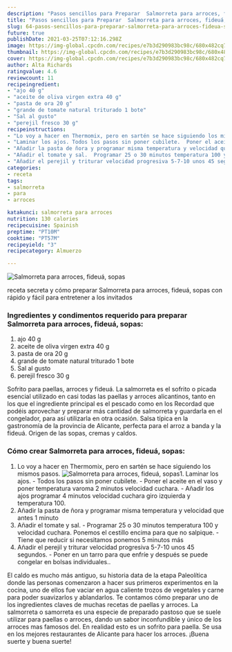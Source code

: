 ```yaml
---
description: "Pasos sencillos para Preparar  Salmorreta para arroces, fideuá, sopas"
title: "Pasos sencillos para Preparar  Salmorreta para arroces, fideuá, sopas"
slug: 64-pasos-sencillos-para-preparar-salmorreta-para-arroces-fideua-sopas
future: true
publishDate: 2021-03-25T07:12:16.298Z
image: https://img-global.cpcdn.com/recipes/e7b3d290983bc98c/680x482cq70/salmorreta-para-arroces-fideua-sopas-foto-principal.jpg
thumbnail: https://img-global.cpcdn.com/recipes/e7b3d290983bc98c/680x482cq70/salmorreta-para-arroces-fideua-sopas-foto-principal.jpg
cover: https://img-global.cpcdn.com/recipes/e7b3d290983bc98c/680x482cq70/salmorreta-para-arroces-fideua-sopas-foto-principal.jpg
author: Alta Richards
ratingvalue: 4.6
reviewcount: 11
recipeingredient:
- "ajo 40 g"
- "aceite de oliva virgen extra 40 g"
- "pasta de ora 20 g"
- "grande de tomate natural triturado 1 bote"
- "Sal al gusto"
- "perejil fresco 30 g"
recipeinstructions:
- "Lo voy a hacer en Thermomix, pero en sartén se hace siguiendo los mismos pasos."
- "Laminar los ajos. Todos los pasos sin poner cubilete.  Poner el aceite en el vaso y poner temperatura varoma 2 minutos velocidad cuchara.  Añadir los ajos programar 4 minutos velocidad cuchara giro izquierda y temperatura 100."
- "Añadir la pasta de ñora y programar misma temperatura y velocidad que antes 1 minuto"
- "Añadir el tomate y sal.  Programar 25 o 30 minutos temperatura 100 y velocidad cuchara. Ponemos el cestillo encima para que no salpique. Tiene que reducir si necesitamos ponemos 5 minutos más"
- "Añadir el perejil y triturar velocidad progresiva 5-7-10 unos 45 segundos. Poner en un tarro para que enfríe y después se puede congelar en bolsas individuales.."
categories:
- receta
tags:
- salmorreta
- para
- arroces

katakunci: salmorreta para arroces 
nutrition: 130 calories
recipecuisine: Spainish
preptime: "PT10M"
cooktime: "PT57M"
recipeyield: "3"
recipecategory: Almuerzo

---
```



![Salmorreta para arroces, fideuá, sopas](https://img-global.cpcdn.com/recipes/e7b3d290983bc98c/680x482cq70/salmorreta-para-arroces-fideua-sopas-foto-principal.jpg)

receta secreta y cómo preparar Salmorreta para arroces, fideuá, sopas con rápido y fácil para entretener a los invitados

<!--inarticleads1-->

### Ingredientes y condimentos requerido para preparar Salmorreta para arroces, fideuá, sopas:

1. ajo 40 g
1. aceite de oliva virgen extra 40 g
1. pasta de ora 20 g
1. grande de tomate natural triturado 1 bote
1. Sal al gusto
1. perejil fresco 30 g

Sofrito para paellas, arroces y fideuá. La salmorreta es el sofrito o picada esencial utilizado en casi todas las paellas y arroces alicantinos, tanto en los que el ingrediente principal es el pescado como en los Recordad que podéis aprovechar y preparar más cantidad de salmorreta y guardarla en el congelador, para así utilizarla en otra ocasión. Salsa típica en la gastronomía de la provincia de Alicante, perfecta para el arroz a banda y la fideuá. Origen de las sopas, cremas y caldos. 

<!--inarticleads2-->

### Cómo crear Salmorreta para arroces, fideuá, sopas:

1. Lo voy a hacer en Thermomix, pero en sartén se hace siguiendo los mismos pasos.
<img src="https://img-global.cpcdn.com/steps/f55b12c2519c5e57/160x128cq70/foto-del-paso-1-de-la-receta-salmorreta-para-arroces-fideua-sopas.jpg" alt="Salmorreta para arroces, fideuá, sopas">1. Laminar los ajos. - Todos los pasos sin poner cubilete.  - Poner el aceite en el vaso y poner temperatura varoma 2 minutos velocidad cuchara.  - Añadir los ajos programar 4 minutos velocidad cuchara giro izquierda y temperatura 100.
1. Añadir la pasta de ñora y programar misma temperatura y velocidad que antes 1 minuto
1. Añadir el tomate y sal.  - Programar 25 o 30 minutos temperatura 100 y velocidad cuchara. Ponemos el cestillo encima para que no salpique. - Tiene que reducir si necesitamos ponemos 5 minutos más
1. Añadir el perejil y triturar velocidad progresiva 5-7-10 unos 45 segundos. - Poner en un tarro para que enfríe y después se puede congelar en bolsas individuales..


El caldo es mucho más antiguo, su historia data de la etapa Paleolítica donde las personas comenzaron a hacer sus primeros experimentos en la cocina, uno de ellos fue vaciar en agua caliente trozos de vegetales y carne para poder suavizarlos y ablandarlos. Te contamos cómo preparar uno de los ingredientes claves de muchas recetas de paellas y arroces. La salmorreta o samorreta es una especie de preparado pastoso que se suele utilizar para paellas o arroces, dando un sabor inconfundible y único de los arroces mas famosos del. En realidad esto es un sofrito para paella. Se usa en los mejores restaurantes de Alicante para hacer los arroces. 
¡Buena suerte y buena suerte!

